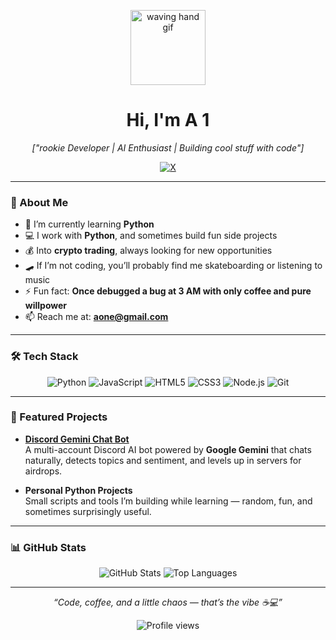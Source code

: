 <p align="center">
  <img src="https://media.giphy.com/media/hvRJCLFzcasrR4ia7z/giphy.gif" width="120" alt="waving hand gif">
</p>

<h1 align="center"> Hi, I'm A 1</h1>
<p align="center">
  <em>["rookie Developer | AI Enthusiast | Building cool stuff with code"]</em>
</p>

<p align="center">
  <a href="https://x.com/aone_xyz" target="_blank">
    <img src="https://img.shields.io/badge/X-000000?style=flat-square&logo=x&logoColor=white" alt="X">
  </a>
  </p>

---

### 🚀 About Me
- 🌱 I’m currently learning **Python**  
- 💻 I work with **Python**, and sometimes build fun side projects  
- 💰 Into **crypto trading**, always looking for new opportunities  
- 🛹 If I’m not coding, you’ll probably find me skateboarding or listening to music  
- ⚡ Fun fact: **Once debugged a bug at 3 AM with only coffee and pure willpower**  
- 📫 Reach me at: **aone@gmail.com**

---

### 🛠️ Tech Stack
<p align="center">
  <img src="https://img.shields.io/badge/-Python-3776AB?style=flat-square&logo=python&logoColor=white" alt="Python">
  <img src="https://img.shields.io/badge/-JavaScript-F7DF1E?style=flat-square&logo=javascript&logoColor=black" alt="JavaScript">
  <img src="https://img.shields.io/badge/-HTML5-E34F26?style=flat-square&logo=html5&logoColor=white" alt="HTML5">
  <img src="https://img.shields.io/badge/-CSS3-1572B6?style=flat-square&logo=css3&logoColor=white" alt="CSS3">
  <img src="https://img.shields.io/badge/-Node.js-339933?style=flat-square&logo=node.js&logoColor=white" alt="Node.js">
  <img src="https://img.shields.io/badge/-Git-F05032?style=flat-square&logo=git&logoColor=white" alt="Git">
</p>

---

### 🌟 Featured Projects
- **[Discord Gemini Chat Bot](https://github.com/A1XIT/Discord-Ai-Bot)**  
  A multi-account Discord AI bot powered by **Google Gemini** that chats naturally, detects topics and sentiment, and levels up in servers for airdrops.  

- **Personal Python Projects**  
  Small scripts and tools I’m building while learning — random, fun, and sometimes surprisingly useful.  

---

### 📊 GitHub Stats
<p align="center">
  <img src="https://github-readme-stats.vercel.app/api?username=A1XIT&show_icons=true&theme=tokyonight" alt="GitHub Stats">
  <img src="https://github-readme-stats.vercel.app/api/top-langs/?username=A1XIT&layout=compact&theme=tokyonight" alt="Top Languages">
</p>

---

<p align="center">
  <em>“Code, coffee, and a little chaos — that’s the vibe ☕💻”</em>
</p>

<p align="center">
  <img src="https://komarev.com/ghpvc/?username=A1XIT&color=blueviolet" alt="Profile views">
</p>
<!--
**aonexyz/aonexyz** is a ✨ _special_ ✨ repository because its `README.md` (this file) appears on your GitHub profile.

Here are some ideas to get you started:

- 🔭 I’m currently working on ...
- 🌱 I’m currently learning ...
- 👯 I’m looking to collaborate on ...
- 🤔 I’m looking for help with ...
- 💬 Ask me about ...
- 📫 How to reach me: ...
- 😄 Pronouns: ...
- ⚡ Fun fact: ...
-->
